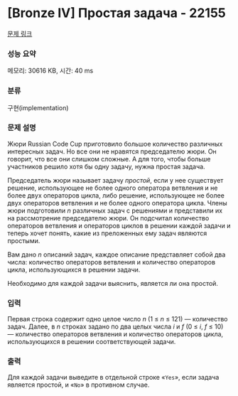 # [Bronze IV] Простая задача - 22155 

[문제 링크](https://www.acmicpc.net/problem/22155) 

### 성능 요약

메모리: 30616 KB, 시간: 40 ms

### 분류

구현(implementation)

### 문제 설명

<p>Жюри Russian Code Cup приготовило большое количество различных интересных задач. Но все они не нравятся председателю жюри. Он говорит, что все они слишком сложные. А для того, чтобы больше участников решило хотя бы одну задачу, нужна простая задача.</p>

<p>Председатель жюри называет задачу <i>простой</i>, если у нее существует решение, использующее не более одного оператора ветвления и не более двух операторов цикла, либо решение, использующее не более двух операторов ветвления и не более одного оператора цикла. Члены жюри подготовили <i>n</i> различных задач с решениями и представили их на рассмотрение председателю жюри. Он подсчитал количество операторов ветвления и операторов циклов в решении каждой задачи и теперь хочет понять, какие из преложенных ему задач являются простыми.</p>

<p>Вам дано <i>n</i> описаний задач, каждое описание представляет собой два числа: количество операторов ветвления и количество операторов цикла, использующихся в решении задачи.</p>

<p>Необходимо для каждой задачи выяснить, является ли она простой.</p>

### 입력 

 <p>Первая строка содержит одно целое число <i>n</i> (1 ≤ <i>n</i> ≤ 121) — количество задач. Далее, в <i>n</i> строках задано по два целых числа <i>i</i> и <i>f</i> (0 ≤ <i>i</i>, <i>f</i> ≤ 10) — количество операторов ветвления и количество операторов цикла, использующихся в решении соответствующей задачи.</p>

### 출력 

 <p>Для каждой задачи выведите в отдельной строке «<code>Yes</code>», если задача является простой, и «<code>No</code>» в противном случае.</p>


